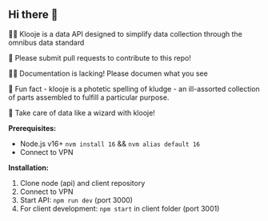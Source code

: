 ## Hi there 👋

🙋‍♀️ Klooje is a data API designed to simplify data collection through the omnibus data standard

🌈 Please submit pull requests to contribute to this repo!

👩‍💻 Documentation is lacking! Please documen what you see

🍿 Fun fact - klooje is a photetic spelling of kludge - an ill-assorted collection of parts assembled to fulfill a particular purpose.

🧙 Take care of data like a wizard with klooje!

**Prerequisites:**
- Node.js v16+
  `nvm install 16` && `nvm alias default 16`
- Connect to VPN

**Installation:**
1. Clone node (api) and client repository
2. Connect to VPN
3. Start API: `npm run dev` (port 3000)
4. For client development: `npm start` in client folder (port 3001)
